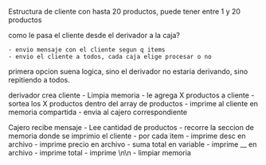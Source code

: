 Estructura de cliente con hasta 20 productos, puede tener entre 1 y 20 productos

como le pasa el cliente desde el derivador a la caja?

    - envio mensaje con el cliente segun q items
    - envio el cliente a todos, cada caja elige procesar o no

primera opcion suena logica, sino el derivador no estaria derivando, sino repitiendo a todos.

derivador crea cliente
    - Limpia memoria
    - le agrega X productos a cliente
    - sortea los X productos dentro del array de productos
    - imprime al cliente en memoria compartida
    - envia al cajero correspondiente

Cajero recibe mensaje
    - Lee cantidad de productos
    - recorre la seccion de memoria donde se imprimio el cliente
        - por cada item
            - imprime desc en archivo
            - imprime precio en archivo
            - suma total en variable
        - imprime __ en archivo
        - imprime total
        - imprime \n\n
    - limpiar memoria


    
